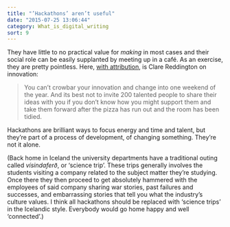 ```yaml
---
title: "’Hackathons’ aren’t useful"
date: "2015-07-25 13:06:44"
category: What_is_digital_writing
sort: 9
---
```


They have little to no practical value for *making* in most cases and
their social role can be easily supplanted by meeting up in a café. As
an exercise, they are pretty pointless. Here, <a href="http://www.watershed.co.uk/ished/news/getting-comfortable-with-change/">with attribution</a>, is Clare
Reddington on innovation:

> You can’t crowbar your innovation and change into one weekend of the
> year. And its best not to invite 200 talented people to share their
> ideas with you if you don’t know how you might support them and take
> them forward after the pizza has run out and the room has been
> tidied.

Hackathons are brilliant ways to focus energy and time and talent, but
they’re part of a process of development, of changing something. They’re
not it alone.

(Back home in Iceland the university departments have a traditional
outing called *vísindaferð*, or ‘science trip’. These trips generally
involves the students visiting a company related to the subject matter
they’re studying. Once there they then proceed to get absolutely
hammered with the employees of said company sharing war stories, past
failures and successes, and embarrassing stories that tell you what the
industry’s culture values. I think all hackathons should be replaced
with ‘science trips’ in the Icelandic style. Everybody would go home
happy and well ‘connected’.)
